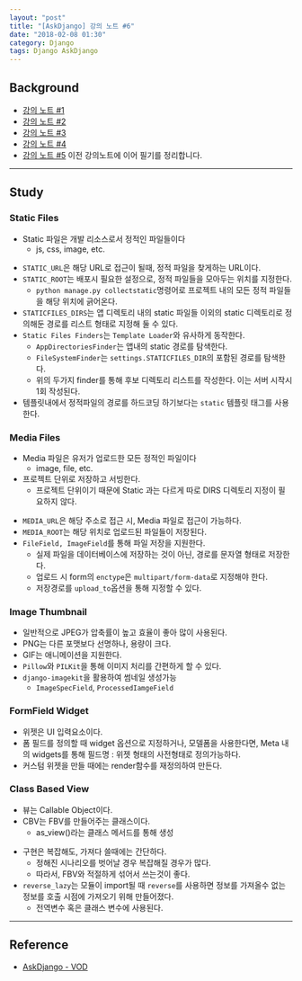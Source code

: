 ```yaml
---
layout: "post"
title: "[AskDjango] 강의 노트 #6"
date: "2018-02-08 01:30"
category: Django
tags: Django AskDjango
---
```


## Background
* [강의 노트 #1](https://kirade.github.io/django/2018/02/01/askdjango-강의-노트-1/)
* [강의 노트 #2](https://kirade.github.io/django/2018/02/01/askdjango-강의-노트-2/)
* [강의 노트 #3](https://kirade.github.io/django/2018/02/01/askdjango-강의-노트-3/)
* [강의 노트 #4](https://kirade.github.io/django/2018/02/01/askdjango-강의-노트-4/)
* [강의 노트 #5](https://kirade.github.io/django/2018/02/01/askdjango-강의-노트-5/)
이전 강의노트에 이어 필기를 정리합니다.

---
## Study

### Static Files
* Static 파일은 개발 리소스로서 정적인 파일들이다
  - js, css, image, etc.
- `STATIC_URL`은 해당 URL로 접근이 될때, 정적 파일을 찾게하는 URL이다.
- `STATIC_ROOT`는 배포시 필요한 설정으로, 정적 파일들을 모아두는 위치를 지정한다.
  - `python manage.py collectstatic`명령어로 프로젝트 내의 모든 정적 파일들을 해당 위치에 긁어온다.
- `STATICFILES_DIRS`는 앱 디렉토리 내의 static 파일들 이외의 static 디렉토리로 정의해둔 경로를 리스트 형태로 지정해 둘 수 있다.
- `Static Files Finders`는 `Template Loader`와 유사하게 동작한다.
  - `AppDirectoriesFinder`는 앱내의 static 경로를 탐색한다.
  - `FileSystemFinder`는 `settings.STATICFILES_DIR`의 포함된 경로를 탐색한다.
  - 위의 두가지 finder를 통해 후보 디렉토리 리스트를 작성한다. 이는 서버 시작시 1회 작성된다.
- 템플릿내에서 정적파일의 경로를 하드코딩 하기보다는 `static` 템플릿 태그를 사용한다.

### Media Files
* Media 파일은 유저가 업로드한 모든 정적인 파일이다
  - image, file, etc.
* 프로젝트 단위로 저장하고 서빙한다.
  - 프로젝트 단위이기 때문에 Static 과는 다르게 따로 DIRS 디렉토리 지정이 필요하지 않다.
- `MEDIA_URL`은 해당 주소로 접근 시, Media 파일로 접근이 가능하다.
- `MEDIA_ROOT`는 해당 위치로 업로드된 파일들이 저장된다.
- `FileField, ImageField`를 통해 파일 저장을 지원한다.
  - 실제 파일을 데이터베이스에 저장하는 것이 아닌, 경로를 문자열 형태로 저장한다.
  - 업로드 시 form의 `enctype`은 `multipart/form-data`로 지정해야 한다.
  - 저장경로를 `upload_to`옵션을 통해 지정할 수 있다.

### Image Thumbnail
* 일반적으로 JPEG가 압축률이 높고 효율이 좋아 많이 사용된다.
* PNG는 다른 포맷보다 선명하나, 용량이 크다.
* GIF는 애니메이션을 지원한다.
* `Pillow`와 `PILKit`을 통해 이미지 처리를 간편하게 할 수 있다.
* `django-imagekit`을 활용하여 썸네일 생성가능
  - `ImageSpecField`, `ProcessedIamgeField`

### FormField Widget
* 위젯은 UI 입력요소이다.
* 폼 필드를 정의할 때 widget 옵션으로 지정하거나, 모델폼을 사용한다면, Meta 내의 widgets를 통해 필드명 : 위젯 형태의 사전형태로 정의가능하다.
* 커스텀 위젯을 만들 때에는 render함수를 재정의하여 만든다.

### Class Based View
* 뷰는 Callable Object이다.
* CBV는 FBV를 만들어주는 클래스이다.
  - as_view()라는 클래스 메서드를 통해 생성
- 구현은 복잡해도, 가져다 쓸때에는 간단하다.
  - 정해진 시나리오를 벗어날 경우 복잡해질 경우가 많다.
  - 따라서, FBV와 적절하게 섞어서 쓰는것이 좋다.
- `reverse_lazy`는 모듈이 import될 때 `reverse`를 사용하면 정보를 가져올수 없는 정보를 호출 시점에 가져오기 위해 만들어졌다.
  - 전역변수 혹은 클래스 변수에 사용된다.


---
## Reference
* [AskDjango - VOD](https://nomade.kr/vod/django/)
